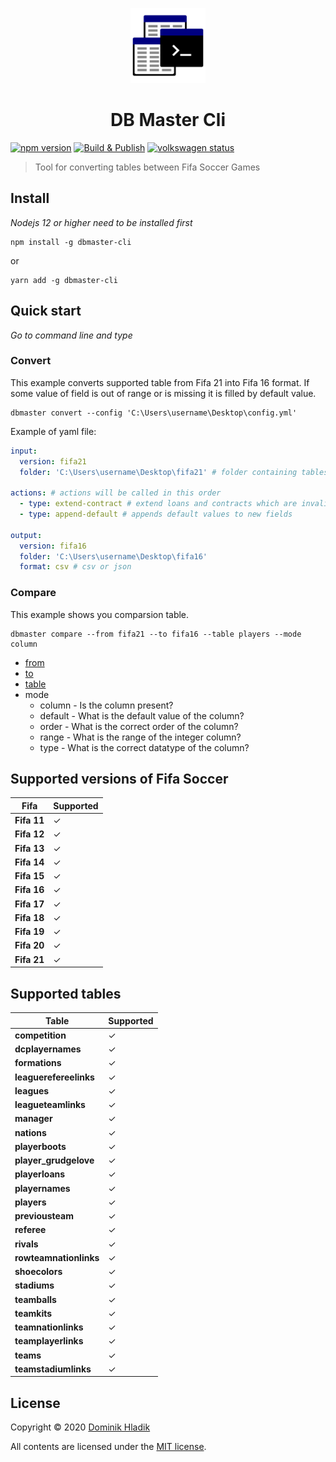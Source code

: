 <p align="center">
  <a href="https://github.com/Celtian/dbmaster-cli" target="blank"><img src="assets/logo.svg?sanitize=true" alt="" width="120"></a>
  <h1 align="center">DB Master Cli</h1>
</p>

[![npm version](https://badge.fury.io/js/dbmaster-cli.svg)](https://badge.fury.io/js/dbmaster-cli)
[![Build & Publish](https://github.com/celtian/dbmaster-cli/workflows/Build%20&%20Publish/badge.svg)](https://github.com/celtian/dbmaster-cli/actions)
[![volkswagen status](https://auchenberg.github.io/volkswagen/volkswargen_ci.svg?v=1)](https://github.com/auchenberg/volkswagen)

> Tool for converting tables between Fifa Soccer Games

## Install

_Nodejs 12 or higher need to be installed first_

```terminal
npm install -g dbmaster-cli
```

or

```terminal
yarn add -g dbmaster-cli
```

## Quick start

_Go to command line and type_

### Convert

This example converts supported table from Fifa 21 into Fifa 16 format. If some value of field is out of range or is missing it is filled by default value.

```terminal
dbmaster convert --config 'C:\Users\username\Desktop\config.yml'
```

Example of yaml file:

```yaml
input:
  version: fifa21
  folder: 'C:\Users\username\Desktop\fifa21' # folder containing tables exported by db master

actions: # actions will be called in this order
  - type: extend-contract # extend loans and contracts which are invalid
  - type: append-default # appends default values to new fields

output:
  version: fifa16
  folder: 'C:\Users\username\Desktop\fifa16'
  format: csv # csv or json
```

### Compare

This example shows you comparsion table.

```terminal
dbmaster compare --from fifa21 --to fifa16 --table players --mode column
```

- [from](#supported-versions-of-fifa-soccer)
- [to](#supported-versions-of-fifa-soccer)
- [table](#supported-tables)
- mode
  - column - Is the column present?
  - default - What is the default value of the column?
  - order - What is the correct order of the column?
  - range - What is the range of the integer column?
  - type - What is the correct datatype of the column?

## Supported versions of Fifa Soccer

| Fifa        | Supported |
| ----------- | --------- |
| **Fifa 11** | ✓         |
| **Fifa 12** | ✓         |
| **Fifa 13** | ✓         |
| **Fifa 14** | ✓         |
| **Fifa 15** | ✓         |
| **Fifa 16** | ✓         |
| **Fifa 17** | ✓         |
| **Fifa 18** | ✓         |
| **Fifa 19** | ✓         |
| **Fifa 20** | ✓         |
| **Fifa 21** | ✓         |

## Supported tables

| Table                  | Supported |
| ---------------------- | --------- |
| **competition**        | ✓         |
| **dcplayernames**      | ✓         |
| **formations**         | ✓         |
| **leaguerefereelinks** | ✓         |
| **leagues**            | ✓         |
| **leagueteamlinks**    | ✓         |
| **manager**            | ✓         |
| **nations**            | ✓         |
| **playerboots**        | ✓         |
| **player_grudgelove**  | ✓         |
| **playerloans**        | ✓         |
| **playernames**        | ✓         |
| **players**            | ✓         |
| **previousteam**       | ✓         |
| **referee**            | ✓         |
| **rivals**             | ✓         |
| **rowteamnationlinks** | ✓         |
| **shoecolors**         | ✓         |
| **stadiums**           | ✓         |
| **teamballs**          | ✓         |
| **teamkits**           | ✓         |
| **teamnationlinks**    | ✓         |
| **teamplayerlinks**    | ✓         |
| **teams**              | ✓         |
| **teamstadiumlinks**   | ✓         |

## License

Copyright &copy; 2020 [Dominik Hladik](https://github.com/Celtian)

All contents are licensed under the [MIT license].

[mit license]: LICENSE
